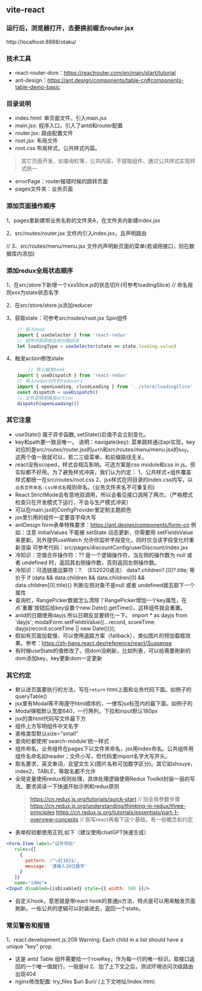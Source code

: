 ## vite-react
### 运行后，浏览器打开，去要换前缀去router.jsx
http://localhost:8888/otaku/
### 技术工具
- react-router-dom：https://reactrouter.com/en/main/start/tutorial
- ant-design：https://ant.design/components/table-cn#components-table-demo-basic
### 目录说明
- index.html: 单页面文件，引入main.jsx
- main.jsx: 程序入口，引入了antd和router配置
- router.jsx: 路由配置文件
- root.jsx: 布局文件
- root.css 布局样式，公共样式内容。
> 其它页面开发，如查询栏等，公共内容，不提取组件，通过公共样式实现样式统一
- errorPage：router报错时候的跳转页面
- pages文件夹：业务页面
### 添加页面操作顺序
1、pages里新建带业务名称的文件夹A，在文件夹内新建index.jsx

2、src/routes/router.jsx 文件内引入index.jsx，且声明路由

// 3、src/routes/menu/menu.jsx 文件内声明新页面的菜单(若调用接口，则在数据库内添加)

### 添加redux全局状态顺序
1、在src/store下新增一个xxxSlice.js的状态切片(可参考loadingSlice) // 命名规则xxx为state状态名字

2、在src/store/store.js添加reducer

3、获取state：可参考src/routes/root.jsx Spin组件

```jsx
    // 导入hook
    import { useSelector } from 'react-redux'
    // 组件内部获取全局加载状态
    let loadingType = useSelector(state => state.loading.value)
```
4、触发action修改state

```jsx
		// 导入触发hook
    import { useDispatch } from 'react-redux'
    // 导入redux切片的reducers
    import { openLoading, closeLoading } from '../store/loadingSlice'
    const dispatch = useDispatch()
    // 业务逻辑里触发action
    dispatch(openLoading())
```
### 其它注意
- useState() 属于异步函数, setState()后值不会立刻变化。
- key和path要一致且唯一。
    说明：navigate(key): 菜单跳转通过api实现，key对应的是src/routes/router.jsx的`path`和src/routes/menu/menu.jsx的`key`。这两个值一致就可以，若二三级菜单，和前缀路径无关。
- react没有scoped，样式会相互影响。可选方案是css module和css in js。但实际都不好用。为了避免样式冲突，我们认为约定：
    1、公共样式+组件覆盖样式都统一在src/routes/root.css
    2、jsx样式在同目录的index.css内写，以`业务文件夹名-css样式名`规则命名。(业务文件夹名不可重复的)
- React.StrictMode会有意地双调用，所以会看见接口调用了两次。（严格模式检查只在开发模式下运行，不会与生产模式冲突）
- 可以在main.jsx的ConfigProvider里定制主题颜色
- jsx里引用的组件一定要首字母大写
- antDesign form表单特殊要求：https://ant.design/components/form-cn
    例如：注意 initialValues 不能被 setState 动态更新，你需要用 setFieldsValue 来更新。另外提供useWatch 允许你监听字段变化，同时仅当该字段变化时重新渲染
    可参考代码：src/pages/discountConfig/userDiscount/index.jsx
- 冷知识：空值合并操作符：??
  是一个逻辑操作符，当左侧的操作数为 null 或者 undefined 时，返回其右侧操作数，否则返回左侧操作数。
- 冷知识：可选链接运算符：?. （ES2020语法）
  data?.children?.[0]?.title; 等价于 if (data && data.children && data.children[0] && data.children[0].title){}
  判断左侧对象不是null 或者 undefined就去取下一个属性
- 查询栏，RangePicker数据怎么清除？RangePicker增加一个key属性，在点'重置'按钮后给key设置个new Date().getTime()，这样组件就会重置。
- antd的日期使用dayjs 所以日期反显要转化一下。 import * as dayjs from 'dayjs'; modalForm.setFieldsValue({...record, scoreTime: dayjs(record.scoreTime || new Date())});
- 假如有页面加载慢，可以使用退路方案（fallback），类似图片的预加载框效果。参考：https://zh-hans.react.dev/reference/react/Suspense
- 有时候useState的值修改了，但dom没刷新，比如列表，可以给需要刷新的dom添加key，key更新dom一定更新

### 其它约定
- 默认进页面要执行的方法，写在`return` html上面和业务代码下面。如例子的 queryTable()
- jsx里有Modal等不用遵守html顺序的，一律写jsx标签内的最下面。如例子的<Modal>
- Modal弹框默认宽度640，一行两列，下拉和input默认180px
- jsx的类html代码写文件最下方
- 组件上方写明组件中文名字
- 表格类型默认size="small"
- 查询栏都使用'search-module'统一样式
- 组件命名，业务组件在pages下以文件夹命名，jsx用index命名。公共组件用组件名命名如header；文件小写，但代码里import名字大写开头。
- 取名要求，英文单词，且望文生义(图片名称可加数字区分)。其它如shouye，index2，TABLE，等取名都不允许
- 全局变量使用redux规则处理，具体处理逻辑使用Redux Toolkit封装一层的写法。要求阅读一下快速开始示例和redux原则
    > https://cn.redux.js.org/tutorials/quick-start // 加全局参数步骤
    > https://cn.redux.js.org/understanding/thinking-in-redux/three-principles
    > https://cn.redux.js.org/tutorials/essentials/part-1-overview-concepts // 刚写react再看下这个基础，有一些概念和约定
- 表单校验都使用正则,如下（建议使用chatGPT快速生成）
```jsx
<Form.Item label="证件号码"
   rules={[
     {
       pattern: /^\d{18}$/,
       message: '请输入18位数字'
     }
   ]}
   name="idNo">
<Input disabled={isDisabled} style={{ width: 500 }}/>
```
- 自定义hook，意思就是带react hook的普通js方法，特点是可以用来触发页面刷新。一些公共的逻辑可以封装进去，返回一个state。

### 常见警告和报错
1、react.development.js:209 Warning: Each child in a list should have a unique "key" prop.
- 这是 antd Table 组件需要给一个rowKey，作为每一行的唯一标识。取接口返回的一个唯一值就行，一般是id
2、加了上下文之后，测试环境访问次级路由出现404
- nginx修改配置: try_files $uri $uri/ /上下文地址/index.html;
